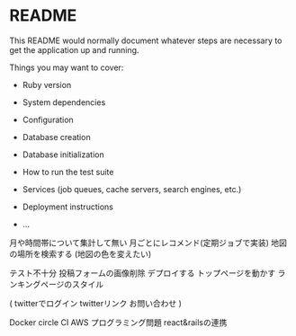 # README

This README would normally document whatever steps are necessary to get the
application up and running.

Things you may want to cover:

* Ruby version

* System dependencies

* Configuration

* Database creation

* Database initialization

* How to run the test suite

* Services (job queues, cache servers, search engines, etc.)

* Deployment instructions

* ...


月や時間帯について集計して無い
月ごとにレコメンド(定期ジョブで実装)
地図の場所を検索する
(地図の色を変えたい)

テスト不十分
投稿フォームの画像削除
デプロイする
トップページを動かす
ランキングページのスタイル

(
twitterでログイン
twitterリンク
お問い合わせ
)

Docker
circle CI
AWS
プログラミング問題
react&railsの連携

   